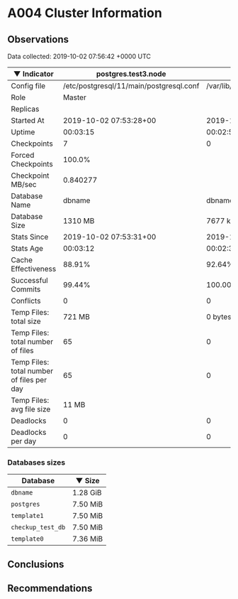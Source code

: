 # A004 Cluster Information #

## Observations ##
Data collected: 2019-10-02 07:56:42 +0000 UTC  

|&#9660;&nbsp;Indicator | postgres.test3.node | postgres.test1.node | postgres.test2.node |
|--------|-------|-------- |-------- |
|Config file |/etc/postgresql/11/main/postgresql.conf|/var/lib/postgresql/11/data1/postgresql.conf|/var/lib/postgresql/11/data2/postgresql.conf|
|Role |Master|<no value>|<no value>|
|Replicas ||<no value>|<no value>|
|Started At |2019-10-02&nbsp;07:53:28+00|2019-10-02 07:53:35+00|2019-10-02 07:53:39+00|
|Uptime |00:03:15|00:02:55|00:02:58|
|Checkpoints |7|0|0|
|Forced Checkpoints |100.0%|<no value>|<no value>|
|Checkpoint MB/sec |0.840277|<no value>|<no value>|
|Database Name |dbname|dbname|dbname|
|Database Size |1310&nbsp;MB|7677 kB|7709 kB|
|Stats Since |2019-10-02&nbsp;07:53:31+00|2019-10-02 07:53:57+00|2019-10-02 07:53:57+00|
|Stats Age |00:03:12|00:02:33|00:02:40|
|Cache Effectiveness |88.91%|92.64%|92.64%|
|Successful Commits |99.44%|100.00%|100.00%|
|Conflicts |0|0|0|
|Temp Files: total size |721&nbsp;MB|0 bytes|0 bytes|
|Temp Files: total number of files |65|0|0|
|Temp Files: total number of files per day |65|0|0|
|Temp Files: avg file size |11&nbsp;MB|<no value>|<no value>|
|Deadlocks |0|0|0|
|Deadlocks per day |0|0|0|


### Databases sizes ###

| Database | &#9660;&nbsp;Size |
|----------|--------|
| `dbname` | 1.28&nbsp;GiB |
| `postgres` | 7.50&nbsp;MiB |
| `template1` | 7.50&nbsp;MiB |
| `checkup_test_db` | 7.50&nbsp;MiB |
| `template0` | 7.36&nbsp;MiB |


## Conclusions ##


## Recommendations ##

